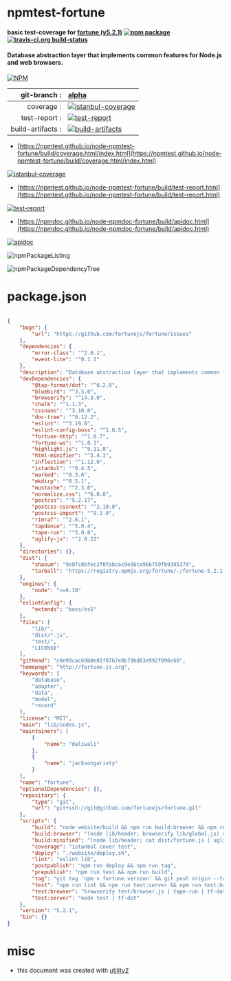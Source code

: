# npmtest-fortune

#### basic test-coverage for  [fortune (v5.2.1)](http://fortune.js.org)  [![npm package](https://img.shields.io/npm/v/npmtest-fortune.svg?style=flat-square)](https://www.npmjs.org/package/npmtest-fortune) [![travis-ci.org build-status](https://api.travis-ci.org/npmtest/node-npmtest-fortune.svg)](https://travis-ci.org/npmtest/node-npmtest-fortune)

#### Database abstraction layer that implements common features for Node.js and web browsers.

[![NPM](https://nodei.co/npm/fortune.png?downloads=true&downloadRank=true&stars=true)](https://www.npmjs.com/package/fortune)

| git-branch : | [alpha](https://github.com/npmtest/node-npmtest-fortune/tree/alpha)|
|--:|:--|
| coverage : | [![istanbul-coverage](https://npmtest.github.io/node-npmtest-fortune/build/coverage.badge.svg)](https://npmtest.github.io/node-npmtest-fortune/build/coverage.html/index.html)|
| test-report : | [![test-report](https://npmtest.github.io/node-npmtest-fortune/build/test-report.badge.svg)](https://npmtest.github.io/node-npmtest-fortune/build/test-report.html)|
| build-artifacts : | [![build-artifacts](https://npmtest.github.io/node-npmtest-fortune/glyphicons_144_folder_open.png)](https://github.com/npmtest/node-npmtest-fortune/tree/gh-pages/build)|

- [https://npmtest.github.io/node-npmtest-fortune/build/coverage.html/index.html](https://npmtest.github.io/node-npmtest-fortune/build/coverage.html/index.html)

[![istanbul-coverage](https://npmtest.github.io/node-npmtest-fortune/build/screenCapture.buildCi.browser.%252Ftmp%252Fbuild%252Fcoverage.lib.html.png)](https://npmtest.github.io/node-npmtest-fortune/build/coverage.html/index.html)

- [https://npmtest.github.io/node-npmtest-fortune/build/test-report.html](https://npmtest.github.io/node-npmtest-fortune/build/test-report.html)

[![test-report](https://npmtest.github.io/node-npmtest-fortune/build/screenCapture.buildCi.browser.%252Ftmp%252Fbuild%252Ftest-report.html.png)](https://npmtest.github.io/node-npmtest-fortune/build/test-report.html)

- [https://npmdoc.github.io/node-npmdoc-fortune/build/apidoc.html](https://npmdoc.github.io/node-npmdoc-fortune/build/apidoc.html)

[![apidoc](https://npmdoc.github.io/node-npmdoc-fortune/build/screenCapture.buildCi.browser.%252Ftmp%252Fbuild%252Fapidoc.html.png)](https://npmdoc.github.io/node-npmdoc-fortune/build/apidoc.html)

![npmPackageListing](https://npmtest.github.io/node-npmtest-fortune/build/screenCapture.npmPackageListing.svg)

![npmPackageDependencyTree](https://npmtest.github.io/node-npmtest-fortune/build/screenCapture.npmPackageDependencyTree.svg)



# package.json

```json

{
    "bugs": {
        "url": "https://github.com/fortunejs/fortune/issues"
    },
    "dependencies": {
        "error-class": "^2.0.1",
        "event-lite": "^0.1.1"
    },
    "description": "Database abstraction layer that implements common features for Node.js and web browsers.",
    "devDependencies": {
        "@tap-format/dot": "^0.2.0",
        "bluebird": "^3.5.0",
        "browserify": "^14.3.0",
        "chalk": "^1.1.3",
        "cssnano": "^3.10.0",
        "doc-tree": "^0.12.2",
        "eslint": "^3.19.0",
        "eslint-config-boss": "^1.0.5",
        "fortune-http": "^1.0.7",
        "fortune-ws": "^1.0.3",
        "highlight.js": "^9.11.0",
        "html-minifier": "^3.4.3",
        "inflection": "^1.12.0",
        "istanbul": "^0.4.5",
        "marked": "^0.3.6",
        "mkdirp": "^0.5.1",
        "mustache": "^2.3.0",
        "normalize.css": "^6.0.0",
        "postcss": "^5.2.17",
        "postcss-cssnext": "^2.10.0",
        "postcss-import": "^9.1.0",
        "rimraf": "^2.6.1",
        "tapdance": "^5.0.4",
        "tape-run": "^3.0.0",
        "uglify-js": "^2.8.22"
    },
    "directories": {},
    "dist": {
        "shasum": "9e8fc8bfec2f0fabcac9e98ca9b6759fb9395379",
        "tarball": "https://registry.npmjs.org/fortune/-/fortune-5.2.1.tgz"
    },
    "engines": {
        "node": ">=6.10"
    },
    "eslintConfig": {
        "extends": "boss/es5"
    },
    "files": [
        "lib/",
        "dist/*.js",
        "test/",
        "LICENSE"
    ],
    "gitHead": "c0e99cac69b0e81f87b7e0b79bd83e992f096c60",
    "homepage": "http://fortune.js.org",
    "keywords": [
        "database",
        "adapter",
        "data",
        "model",
        "record"
    ],
    "license": "MIT",
    "main": "lib/index.js",
    "maintainers": [
        {
            "name": "daliwali"
        },
        {
            "name": "jacksongariety"
        }
    ],
    "name": "fortune",
    "optionalDependencies": {},
    "repository": {
        "type": "git",
        "url": "git+ssh://git@github.com/fortunejs/fortune.git"
    },
    "scripts": {
        "build": "node website/build && npm run build:browser && npm run build:minified",
        "build:browser": "(node lib/header; browserify lib/global.js) > dist/fortune.js",
        "build:minified": "(node lib/header; cat dist/fortune.js | uglifyjs -cm) > dist/fortune.min.js",
        "coverage": "istanbul cover test",
        "deploy": "./website/deploy.sh",
        "lint": "eslint lib",
        "postpublish": "npm run deploy && npm run tag",
        "prepublish": "npm run test && npm run build",
        "tag": "git tag 'npm v fortune version' && git push origin --tags",
        "test": "npm run lint && npm run test:server && npm run test:browser",
        "test:browser": "browserify test/browser.js | tape-run | tf-dot",
        "test:server": "node test | tf-dot"
    },
    "version": "5.2.1",
    "bin": {}
}
```



# misc
- this document was created with [utility2](https://github.com/kaizhu256/node-utility2)
